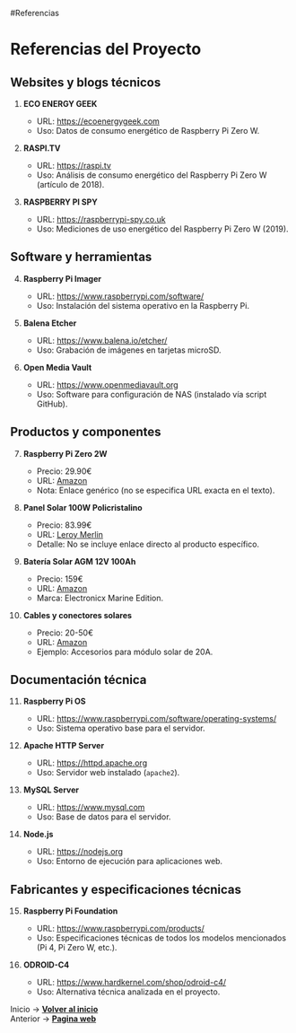 #Referencias

# Referencias del Proyecto

## Websites y blogs técnicos
1. **ECO ENERGY GEEK**  
   - URL: https://ecoenergygeek.com  
   - Uso: Datos de consumo energético de Raspberry Pi Zero W.

2. **RASPI.TV**  
   - URL: https://raspi.tv  
   - Uso: Análisis de consumo energético del Raspberry Pi Zero W (artículo de 2018).

3. **RASPBERRY PI SPY**  
   - URL: https://raspberrypi-spy.co.uk  
   - Uso: Mediciones de uso energético del Raspberry Pi Zero W (2019).

## Software y herramientas
4. **Raspberry Pi Imager**  
   - URL: https://www.raspberrypi.com/software/  
   - Uso: Instalación del sistema operativo en la Raspberry Pi.

5. **Balena Etcher**  
   - URL: https://www.balena.io/etcher/  
   - Uso: Grabación de imágenes en tarjetas microSD.

6. **Open Media Vault**  
   - URL: https://www.openmediavault.org  
   - Uso: Software para configuración de NAS (instalado vía script GitHub).

## Productos y componentes
7. **Raspberry Pi Zero 2W**  
   - Precio: 29.90€  
   - URL: [Amazon](https://www.amazon.es)  
   - Nota: Enlace genérico (no se especifica URL exacta en el texto).

8. **Panel Solar 100W Policristalino**  
   - Precio: 83.99€  
   - URL: [Leroy Merlin](https://www.leroymerlin.es/)  
   - Detalle: No se incluye enlace directo al producto específico.

9. **Batería Solar AGM 12V 100Ah**  
   - Precio: 159€  
   - URL: [Amazon](https://www.amazon.es/dp/B0B5JSY3XQ)  
   - Marca: Electronicx Marine Edition.

10. **Cables y conectores solares**  
    - Precio: 20-50€  
    - URL: [Amazon](https://www.amazon.es)  
    - Ejemplo: Accesorios para módulo solar de 20A.

## Documentación técnica
11. **Raspberry Pi OS**  
    - URL: https://www.raspberrypi.com/software/operating-systems/  
    - Uso: Sistema operativo base para el servidor.

12. **Apache HTTP Server**  
    - URL: https://httpd.apache.org  
    - Uso: Servidor web instalado (`apache2`).

13. **MySQL Server**  
    - URL: https://www.mysql.com  
    - Uso: Base de datos para el servidor.

14. **Node.js**  
    - URL: https://nodejs.org  
    - Uso: Entorno de ejecución para aplicaciones web.

## Fabricantes y especificaciones técnicas
15. **Raspberry Pi Foundation**  
    - URL: https://www.raspberrypi.com/products/  
    - Uso: Especificaciones técnicas de todos los modelos mencionados (Pi 4, Pi Zero W, etc.).

16. **ODROID-C4**  
    - URL: https://www.hardkernel.com/shop/odroid-c4/  
    - Uso: Alternativa técnica analizada en el proyecto.
   

Inicio -> **[Volver al inicio ](README.md)**  
Anterior -> **[Pagina web](web.md)**  
